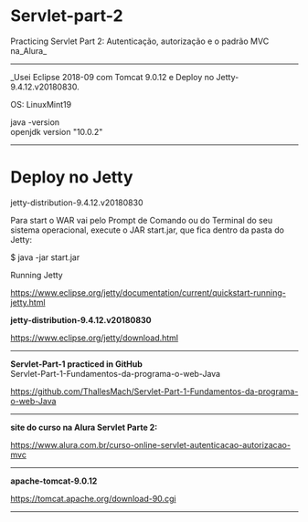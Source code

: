 # Servlet-part-2
Practicing Servlet Part 2: Autenticação, autorização e o padrão MVC na_Alura_
_____________________________________________________________________________________________

_Usei Eclipse 2018-09 com Tomcat 9.0.12 e Deploy no Jetty-9.4.12.v20180830.

OS: LinuxMint19

java -version  <br>
openjdk version "10.0.2"
_____________________________________________________________________________________________


# Deploy no Jetty

jetty-distribution-9.4.12.v20180830

Para start o WAR vai pelo Prompt de Comando ou do Terminal do seu sistema operacional, execute o JAR start.jar, que fica dentro da pasta do Jetty:

$ java -jar start.jar

Running Jetty

https://www.eclipse.org/jetty/documentation/current/quickstart-running-jetty.html


**jetty-distribution-9.4.12.v20180830**

https://www.eclipse.org/jetty/download.html
_____________________________________________________________________________________________


**Servlet-Part-1 practiced in GitHub** <br>
Servlet-Part-1-Fundamentos-da-programa-o-web-Java

https://github.com/ThallesMach/Servlet-Part-1-Fundamentos-da-programa-o-web-Java
_____________________________________________________________________________________________


**site do curso na Alura Servlet Parte 2:**

https://www.alura.com.br/curso-online-servlet-autenticacao-autorizacao-mvc
_____________________________________________________________________________________________


**apache-tomcat-9.0.12** 

https://tomcat.apache.org/download-90.cgi
_____________________________________________________________________________________________

